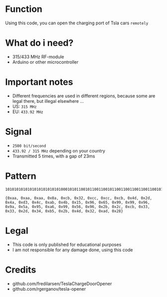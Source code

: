 
# Function
Using this code, you can open the charging port of Tsla cars ```remotely```


# What do i need?
* 315/433 MHz RF-module
* Arduino or other microcontroller


# Important notes
* Different frequencies are used in different regions, because some are legal there, but illegal elsewhere ...
* US: ```315 MHz```
* EU: ```433.92 MHz```

# Signal
* ```2500 bit/second```
* ```433.92 / 315 MHz``` depending on your country
* Transmitted 5 times, with a gap of 23ms

# Pattern
```
101010101010101010101010100010101100101100110010110011001100110011001011010011010010110101001010110100110100110010101011010010110001010110010110011001011001100110011001100101101001101001011010100101011010011010011001010101101001011000101011001011001100101100110011001100110010110100110100101101010010101101001101001100101010110100101000
```

```
{0xaa, 0xaa, 0xaa, 0x8a, 0xcb, 0x32, 0xcc, 0xcc, 0xcb, 0x4d, 0x2d, 0x4a, 0xd3, 0x4c, 0xab, 0x4b, 0x15, 0x96, 0x65, 0x99, 0x99, 0x96, 0x9a, 0x5a, 0x95, 0xa6, 0x99, 0x56, 0x96, 0x2b, 0x2c, 0xcb, 0x33, 0x33, 0x2d, 0x34, 0xb5, 0x2b, 0x4d, 0x32, 0xad, 0x28}
```

# Legal
* This code is only published for educational purposes
* I am not responsible for any damage done, using this code

# Credits
* github.com/fredilarsen/TeslaChargeDoorOpener
* github.com/rgerganov/tesla-opener
